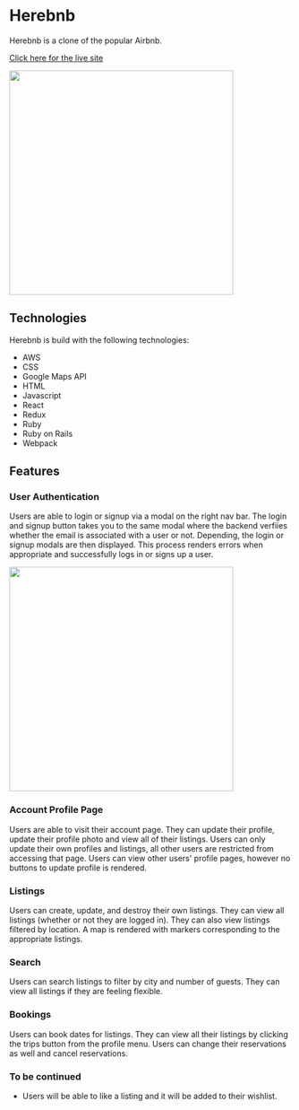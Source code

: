 
# Herebnb 

Herebnb is a clone of the popular Airbnb.

[Click here for the live site](https://herebnb.herokuapp.com/#/) 
  

<img src="https://user-images.githubusercontent.com/90418154/149542990-235362cd-387e-4bdf-8208-ded4db782b82.gif" height=400px width="auto"/>
<!-- ![splash page ](https://user-images.githubusercontent.com/90418154/149538716-acb34ad9-8579-4555-88dc-0e84c8504efd.gif) -->



## Technologies

Herebnb is build with the following technologies: 

  - AWS
  - CSS
  - Google Maps API
  - HTML
  - Javascript
  - React 
  - Redux
  - Ruby 
  - Ruby on Rails 
  - Webpack

## Features 

### User Authentication
 Users are able to login or signup via a modal on the right nav bar. The login and signup button takes you to the same modal where the backend verfiies whether the email is associated with a user or not. Depending, the login or signup modals are then displayed. This process renders errors when appropriate and successfully logs in or signs up a user.
 
 <img src="https://user-images.githubusercontent.com/90418154/149543760-73dcb6b3-818a-4417-9087-13db12c49a80.gif" height=400px width="auto"/>
 
 ### Account Profile Page 
  Users are able to visit their account page. They can update their profile, update their profile photo and view all of their listings. Users can only update their own profiles and listings, all other users are restricted from accessing that page. Users can view other users' profile pages, however no buttons to update profile is rendered. 
  
  ### Listings
  
  Users can create, update, and destroy their own listings. They can view all listings (whether or not they are logged in). They can also view listings filtered by location. A map is rendered with markers corresponding to the appropriate listings. 
  
  ### Search 
 Users can search listings to filter by city and number of guests. They can view all listings if they are feeling flexible. 
 
 ### Bookings 
  Users can book dates for listings. They can view all their listings by clicking the trips button from the profile menu. Users can change their reservations as well and cancel reservations. 
  
 ### To be continued 
 - Users will be able to like a listing and it will be added to their wishlist. 
  
  

